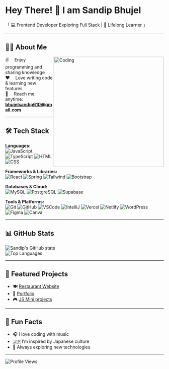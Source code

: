 # Hey There! 👋 I am Sandip Bhujel  

「 💻 Frontend Developer Exploring Full Stack | 🌱 Lifelong Learner 」  

---

## 👨‍💻 About Me  

<img align="right" alt="Coding" width="350" src="https://media.giphy.com/media/qgQUggAC3Pfv687qPC/giphy.gif" />

✌️  Enjoy programming and sharing knowledge  
❤️  Love writing code & learning new features  
📧  Reach me anytime: **bhujelsandip610@gmail.com**  

---
## 🛠️ Tech Stack

**Languages:**  
![JavaScript](https://img.shields.io/badge/JavaScript-F7DF1E?style=for-the-badge&logo=javascript&logoColor=black) 
![TypeScript](https://img.shields.io/badge/TypeScript-3178C6?style=for-the-badge&logo=typescript&logoColor=white) 
![HTML](https://img.shields.io/badge/HTML-E34F26?style=for-the-badge&logo=html5&logoColor=white) 
![CSS](https://img.shields.io/badge/CSS-1572B6?style=for-the-badge&logo=css3&logoColor=white)  

**Frameworks & Libraries:**  
![React](https://img.shields.io/badge/React-61DAFB?style=for-the-badge&logo=react&logoColor=black) 
![Spring](https://img.shields.io/badge/Spring-6DB33F?style=for-the-badge&logo=spring&logoColor=white) 
![Tailwind](https://img.shields.io/badge/TailwindCSS-06B6D4?style=for-the-badge&logo=tailwind-css&logoColor=white) 
![Bootstrap](https://img.shields.io/badge/Bootstrap-7952B3?style=for-the-badge&logo=bootstrap&logoColor=white)  

**Databases & Cloud:**  
![MySQL](https://img.shields.io/badge/MySQL-4479A1?style=for-the-badge&logo=mysql&logoColor=white) 
![PostgreSQL](https://img.shields.io/badge/PostgreSQL-4169E1?style=for-the-badge&logo=postgresql&logoColor=white) 
![Supabase](https://img.shields.io/badge/Supabase-3ECF8E?style=for-the-badge&logo=supabase&logoColor=white)  

**Tools & Platforms:**  
![Git](https://img.shields.io/badge/Git-F05032?style=for-the-badge&logo=git&logoColor=white) 
![GitHub](https://img.shields.io/badge/GitHub-181717?style=for-the-badge&logo=github&logoColor=white) 
![VSCode](https://img.shields.io/badge/VSCode-007ACC?style=for-the-badge&logo=visual-studio-code&logoColor=white) 
![IntelliJ](https://img.shields.io/badge/IntelliJ-000000?style=for-the-badge&logo=intellij-idea&logoColor=white) 
![Vercel](https://img.shields.io/badge/Vercel-000000?style=for-the-badge&logo=vercel&logoColor=white) 
![Netlify](https://img.shields.io/badge/Netlify-00C7B7?style=for-the-badge&logo=netlify&logoColor=white) 
![WordPress](https://img.shields.io/badge/WordPress-21759B?style=for-the-badge&logo=wordpress&logoColor=white) 
![Figma](https://img.shields.io/badge/Figma-F24E1E?style=for-the-badge&logo=figma&logoColor=white) 
![Canva](https://img.shields.io/badge/Canva-00C4CC?style=for-the-badge&logo=canva&logoColor=white)



---

## 📊 GitHub Stats  

![Sandip's GitHub stats](https://github-readme-stats.vercel.app/api?username=sandip-bhujel&show_icons=true&theme=radical)  
![Top Languages](https://github-readme-stats.vercel.app/api/top-langs/?username=sandip-bhujel&layout=compact&theme=radical)  

---

## 🚀 Featured Projects  
- 🍽️ [Restaurant Website](https://github.com/sandip-bhujel/restaurant-website)  
- 📝 [Portfolio](https://github.com/sandip-bhujel/portfolio)  
- 🎮 [JS Mini projects](https://github.com/sandip-bhujel/js-mini-games)  

---

## 🎉 Fun Facts  
- 🎧 I love coding with music  
- 🇯🇵 I’m inspired by Japanese culture  
- 🚀 Always exploring new technologies  

---

![Profile Views](https://komarev.com/ghpvc/?username=sandip-bhujel&color=blue&style=flat)
